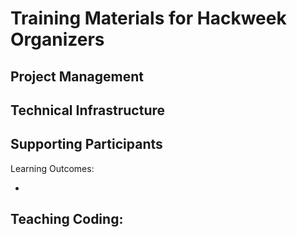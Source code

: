 # Training Materials for Hackweek Organizers


## Project Management

## Technical Infrastructure

## Supporting Participants

Learning Outcomes:

* 

## Teaching Coding: 